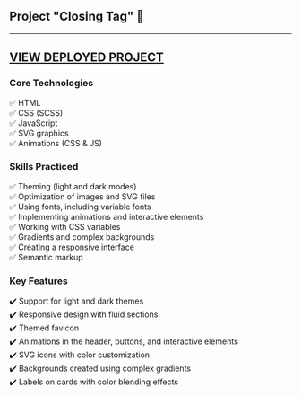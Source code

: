 ## Project "Closing Tag" 💟
---
[VIEW DEPLOYED PROJECT](https://closing-tag.vercel.app/)
---
### Core Technologies
✅ HTML\
✅ CSS (SCSS)\
✅ JavaScript\
✅ SVG graphics\
✅ Animations (CSS & JS)

### Skills Practiced
✅ Theming (light and dark modes)\
✅ Optimization of images and SVG files\
✅ Using fonts, including variable fonts\
✅ Implementing animations and interactive elements\
✅ Working with CSS variables\
✅ Gradients and complex backgrounds\
✅ Creating a responsive interface\
✅ Semantic markup

### Key Features
✔️ Support for light and dark themes\
✔️ Responsive design with fluid sections\
✔️ Themed favicon\
✔️ Animations in the header, buttons, and interactive elements\
✔️ SVG icons with color customization\
✔️ Backgrounds created using complex gradients\
✔️ Labels on cards with color blending effects

